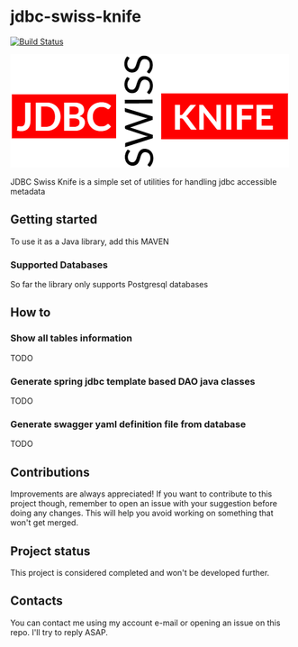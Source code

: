 # jdbc-swiss-knife 
[![Build Status](https://travis-ci.com/tharos70/jdbc-swiss-knife.svg?token=kbKF5Pe78YjqptYzcmBk&branch=main)](https://travis-ci.com/tharos70/jdbc-swiss-knife)

![logo](/assets/img/logo.png)


JDBC Swiss Knife is a simple set of utilities for handling jdbc accessible metadata

## Getting started
To use it as a Java library, add this MAVEN

### Supported Databases 
So far the library only supports Postgresql databases

## How to

### Show all tables information

TODO

### Generate spring jdbc template based DAO java classes

TODO

### Generate swagger yaml definition file from database

TODO

## Contributions
Improvements are always appreciated! If you want to contribute to this project though, remember to open an issue with your suggestion before doing any changes. This will help you avoid working on something that won't get merged.

## Project status
This project is considered completed and won't be developed further.

## Contacts
You can contact me using my account e-mail or opening an issue on this repo. I'll try to reply ASAP.



